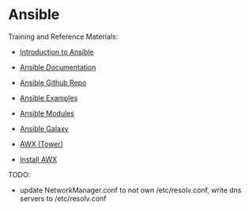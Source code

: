 # Ansible



Training and Reference Materials:

* [Introduction to Ansible](https://www.linkedin.com/learning/learning-ansible-2/an-introduction-to-ansible)

* [Ansible Documentation](https://docs.ansible.com/ansible/latest/index.html)

* [Ansible Github Repo](https://github.com/ansible/ansible)

* [Ansible Examples](https://github.com/ansible/ansible-examples)

* [Ansible Modules](https://github.com/ansible/ansible-modules-core)

* [Ansible Galaxy](https://galaxy.ansible.com/)

* [AWX (Tower)](https://www.youtube.com/watch?v=iKmY4jEiy_A)

* [Install AWX](https://www.howtoforge.com/tutorial/centos-ansible-awx-installation/)


TODO:

-  update NetworkManager.conf to not own /etc/resolv.conf, write dns servers to /etc/resolv.conf

